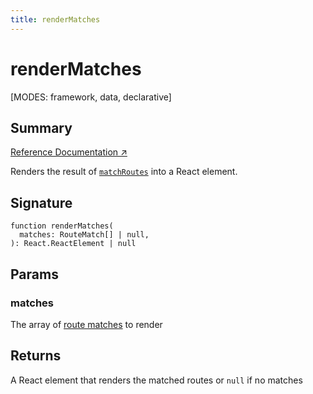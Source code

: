 ```yaml
---
title: renderMatches
---
```


# renderMatches

<!--
⚠️ ⚠️ IMPORTANT ⚠️ ⚠️ 

Thank you for helping improve our documentation!

This file is auto-generated from the JSDoc comments in the source
code, so please edit the JSDoc comments in the file below and this
file will be re-generated once those changes are merged.

https://github.com/remix-run/react-router/blob/main/packages/react-router/lib/components.tsx
-->

[MODES: framework, data, declarative]

## Summary

[Reference Documentation ↗](https://api.reactrouter.com/v7/functions/react_router.renderMatches.html)

Renders the result of [`matchRoutes`](../utils/matchRoutes) into a React element.

## Signature

```tsx
function renderMatches(
  matches: RouteMatch[] | null,
): React.ReactElement | null
```

## Params

### matches

The array of [route matches](https://api.reactrouter.com/v7/interfaces/react_router.RouteMatch.html) to render

## Returns

A React element that renders the matched routes or `null` if no matches

